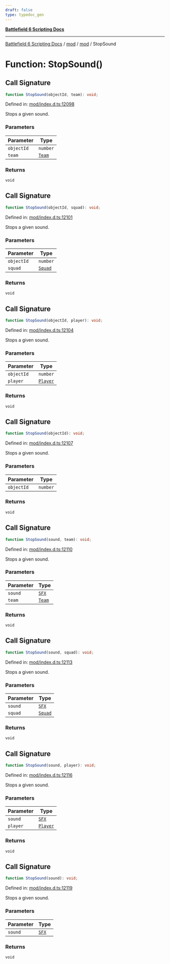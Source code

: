 ```yaml
---
draft: false
type: typedoc_gen
---
```


[**Battlefield 6 Scripting Docs**](../../../_index.md)

***

[Battlefield 6 Scripting Docs](../../../_index.md) / [mod](../../_index.md) / [mod](../_index.md) / StopSound

# Function: StopSound()

## Call Signature

```ts
function StopSound(objectId, team): void;
```

Defined in: [mod/index.d.ts:12098](https://github.com/battlefield-portal-community/portal-docs/blob/6d87e21c5922a3efb03c634dbe98e5fe6e797672/generators/santiago/mod/index.d.ts#L12098)

Stops a given sound.

### Parameters

| Parameter | Type |
| ------ | ------ |
| `objectId` | `number` |
| `team` | [`Team`](../Team/_index.md) |

### Returns

`void`

## Call Signature

```ts
function StopSound(objectId, squad): void;
```

Defined in: [mod/index.d.ts:12101](https://github.com/battlefield-portal-community/portal-docs/blob/6d87e21c5922a3efb03c634dbe98e5fe6e797672/generators/santiago/mod/index.d.ts#L12101)

Stops a given sound.

### Parameters

| Parameter | Type |
| ------ | ------ |
| `objectId` | `number` |
| `squad` | [`Squad`](../Squad/_index.md) |

### Returns

`void`

## Call Signature

```ts
function StopSound(objectId, player): void;
```

Defined in: [mod/index.d.ts:12104](https://github.com/battlefield-portal-community/portal-docs/blob/6d87e21c5922a3efb03c634dbe98e5fe6e797672/generators/santiago/mod/index.d.ts#L12104)

Stops a given sound.

### Parameters

| Parameter | Type |
| ------ | ------ |
| `objectId` | `number` |
| `player` | [`Player`](../Player/_index.md) |

### Returns

`void`

## Call Signature

```ts
function StopSound(objectId): void;
```

Defined in: [mod/index.d.ts:12107](https://github.com/battlefield-portal-community/portal-docs/blob/6d87e21c5922a3efb03c634dbe98e5fe6e797672/generators/santiago/mod/index.d.ts#L12107)

Stops a given sound.

### Parameters

| Parameter | Type |
| ------ | ------ |
| `objectId` | `number` |

### Returns

`void`

## Call Signature

```ts
function StopSound(sound, team): void;
```

Defined in: [mod/index.d.ts:12110](https://github.com/battlefield-portal-community/portal-docs/blob/6d87e21c5922a3efb03c634dbe98e5fe6e797672/generators/santiago/mod/index.d.ts#L12110)

Stops a given sound.

### Parameters

| Parameter | Type |
| ------ | ------ |
| `sound` | [`SFX`](../SFX/_index.md) |
| `team` | [`Team`](../Team/_index.md) |

### Returns

`void`

## Call Signature

```ts
function StopSound(sound, squad): void;
```

Defined in: [mod/index.d.ts:12113](https://github.com/battlefield-portal-community/portal-docs/blob/6d87e21c5922a3efb03c634dbe98e5fe6e797672/generators/santiago/mod/index.d.ts#L12113)

Stops a given sound.

### Parameters

| Parameter | Type |
| ------ | ------ |
| `sound` | [`SFX`](../SFX/_index.md) |
| `squad` | [`Squad`](../Squad/_index.md) |

### Returns

`void`

## Call Signature

```ts
function StopSound(sound, player): void;
```

Defined in: [mod/index.d.ts:12116](https://github.com/battlefield-portal-community/portal-docs/blob/6d87e21c5922a3efb03c634dbe98e5fe6e797672/generators/santiago/mod/index.d.ts#L12116)

Stops a given sound.

### Parameters

| Parameter | Type |
| ------ | ------ |
| `sound` | [`SFX`](../SFX/_index.md) |
| `player` | [`Player`](../Player/_index.md) |

### Returns

`void`

## Call Signature

```ts
function StopSound(sound): void;
```

Defined in: [mod/index.d.ts:12119](https://github.com/battlefield-portal-community/portal-docs/blob/6d87e21c5922a3efb03c634dbe98e5fe6e797672/generators/santiago/mod/index.d.ts#L12119)

Stops a given sound.

### Parameters

| Parameter | Type |
| ------ | ------ |
| `sound` | [`SFX`](../SFX/_index.md) |

### Returns

`void`
